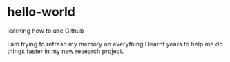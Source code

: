 # hello-world
learning how to use Github

I am trying to refresh my memory on everything I learnt years to help me do things faster in my new research project.
